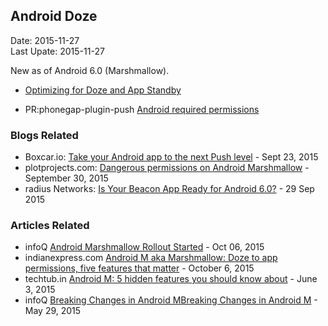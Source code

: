 ## Android Doze ###
Date: 2015-11-27<br>
Last Upate: 2015-11-27

New as of Android 6.0 (Marshmallow).

- [Optimizing for Doze and App Standby](http://developer.android.com/training/monitoring-device-state/doze-standby.html)


- PR:phonegap-plugin-push
 [Android required permissions](https://github.com/phonegap/phonegap-plugin-push/issues/258)

### Blogs Related ###

- Boxcar.io: [Take your Android app to the next Push level](http://developer.boxcar.io/blog/2015-09-23-take-your-app-to-the-next-push-level/) - Sept 23, 2015
- plotprojects.com: [Dangerous permissions on Android Marshmallow](http://www.plotprojects.com/dangerous-permissions-on-android-marshmallow/) - September 30, 2015
- radius Networks: [Is Your Beacon App Ready for Android 6.0?](http://developer.radiusnetworks.com/2015/09/29/is-your-beacon-app-ready-for-android-6.html) - 29 Sep 2015

### Articles Related ###

- infoQ [Android Marshmallow Rollout Started](http://www.infoq.com/news/2015/10/android-marshmallow-rollout) - Oct 06, 2015
- indianexpress.com [Android M aka Marshmallow: Doze to app permissions, five features that matter](http://indianexpress.com/article/technology/tech-news-technology/android-6-0-marshmallow-update-5-features-you-need-to-know/) - October 6, 2015
- techtub.in [Android M: 5 hidden features you should know about](http://techtub.in/android-m-5-hidden-features-you-should-know-about/) - June 3, 2015
- infoQ [Breaking Changes in Android MBreaking Changes in Android M](http://www.infoq.com/news/2015/05/android-m) - May 29, 2015
